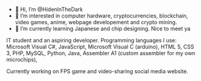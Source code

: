 - 👋 Hi, I’m @HidenInTheDark
- 👀 I’m interested in computer hardware, cryptocurrencies, blockchain, video games, anime, webpage developement and crypto mining.
- 🌱 I’m currently learning Japanese and chip designing.
    Nice to meet ya

IT student and an aspiring developer. Programming languages I use:
Microsoft Visual C#,
JavaScript,
Microsoft Visual C (arduino),
HTML 5, CSS 3, PHP,
MySQL,
Python,
Java,
Assembler A1 (custom assembler for my own microchips),

  
Currently working on FPS game and video-sharing social media website.
<!-- 💞️ I’m looking to collaborate on ...
  📫 How to reach me:
      Discord: darkuu
      My discord server: https://discord.gg/yJtxqhK98J
HidenInTheDark/HidenInTheDark is a ✨ special ✨ repository because its `README.md` (this file) appears on your GitHub profile.
You can click the Preview link to take a look at your changes.
--->
